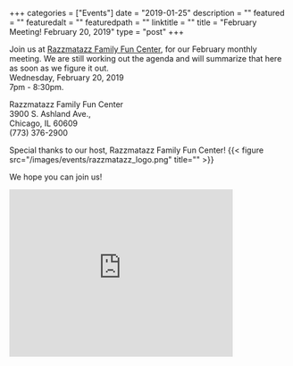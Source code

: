 
+++
categories = ["Events"]
date = "2019-01-25"
description = ""
featured = ""
featuredalt = ""
featuredpath = ""
linktitle = ""
title = "February Meeting! February 20, 2019"
type = "post"
+++

Join us at <a href="http://www.razzmatazzchicago.com">Razzmatazz Family Fun Center</a>, for our February monthly meeting. We are still working out the agenda and will summarize that here as soon as we figure it out.
</br>Wednesday, February 20, 2019
</br>7pm - 8:30pm. 

Razzmatazz Family Fun Center<br/>
3900 S. Ashland Ave.,<br/>
Chicago, IL 60609<br/>
(773) 376-2900<br/>

Special thanks to our host, Razzmatazz Family Fun Center!
{{< figure src="/images/events/razzmatazz_logo.png" title="" >}}

We hope you can join us! 

<iframe src="https://www.google.com/maps/embed?pb=!1m14!1m8!1m3!1d11893.076405093447!2d-87.6672433!3d41.8225032!3m2!1i1024!2i768!4f13.1!3m3!1m2!1s0x0%3A0xf18cca5ca6de385e!2sRazzmatazz+Family+Fun+Center!5e0!3m2!1sen!2sus!4v1519582553587" width="400" height="300" frameborder="0" style="border:0" allowfullscreen></iframe>
<br/>
<br/>

